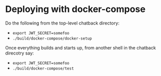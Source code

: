 # Deploying with docker-compose

Do the following from the top-level chatback directory:
* `export JWT_SECRET=somefoo`
* `./build/docker-compose/docker-setup`

Once everything builds and starts up, from another shell in the chatback direcotry say:
* `export JWT_SECRET=somefoo`
* `./build/docker-compose/test`


